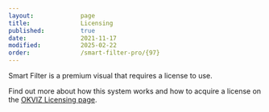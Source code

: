 ```yaml
---
layout:             page
title:              Licensing
published:          true
date:               2021-11-17
modified:           2025-02-22
order:              /smart-filter-pro/{97}
---
```

Smart Filter is a premium visual that requires a license to use. 

Find out more about how this system works and how to acquire a license on the [OKVIZ Licensing page](../licensing/okviz/index.md).